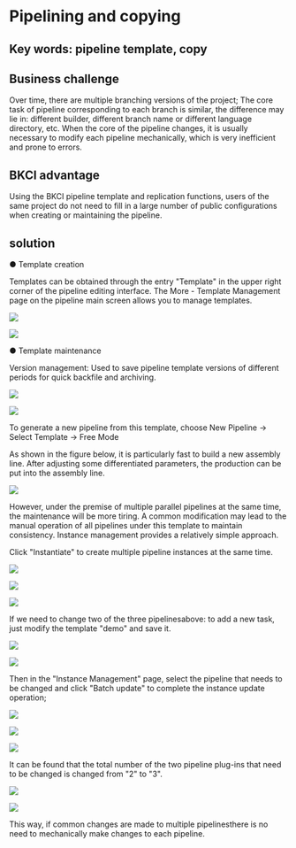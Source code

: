 # Pipelining and copying

## Key words: pipeline template, copy

## Business challenge

Over time, there are multiple branching versions of the project; The core task of pipeline corresponding to each branch is similar, the difference may lie in: different builder, different branch name or different language directory, etc. When the core of the pipeline changes, it is usually necessary to modify each pipeline mechanically, which is very inefficient and prone to errors.

## BKCI advantage

Using the BKCI pipeline template and replication functions, users of the same project do not need to fill in a large number of public configurations when creating or maintaining the pipeline.

## solution

● Template creation

Templates can be obtained through the entry "Template" in the upper right corner of the pipeline editing interface. The More - Template Management page on the pipeline main screen allows you to manage templates.

![](../../.gitbook/assets/scene-Template-copy-pipeline-a.png)



![](../../.gitbook/assets/scene-Template-copy-pipeline-b.png)

● Template maintenance

Version management: Used to save pipeline template versions of different periods for quick backfile and archiving.

![](../../.gitbook/assets/scene-Template-copy-pipeline-c.png)

![](../../.gitbook/assets/scene-Template-copy-pipeline-d.png)

To generate a new pipeline from this template, choose New Pipeline -> Select Template -> Free Mode

As shown in the figure below, it is particularly fast to build a new assembly line. After adjusting some differentiated parameters, the production can be put into the assembly line.

![](../../.gitbook/assets/scene-Template-copy-pipeline-e.png)

However, under the premise of multiple parallel pipelines at the same time, the maintenance will be more tiring. A common modification may lead to the manual operation of all pipelines under this template to maintain consistency. Instance management provides a relatively simple approach.

Click "Instantiate" to create multiple pipeline instances at the same time.

![](../../.gitbook/assets/scene-Template-copy-pipeline-f.png)

![](../../.gitbook/assets/scene-Template-copy-pipeline-g.png)

![](../../.gitbook/assets/scene-Template-copy-pipeline-h.png)

If we need to change two of the three pipelinesabove: to add a new task, just modify the template "demo" and save it.

![](../../.gitbook/assets/scene-Template-copy-pipeline-i.png)

![](../../.gitbook/assets/scene-Template-copy-pipeline-j.png)

Then in the "Instance Management" page, select the pipeline that needs to be changed and click "Batch update" to complete the instance update operation;

![](../../.gitbook/assets/scene-Template-copy-pipeline-k.png)

![](../../.gitbook/assets/scene-Template-copy-pipeline-l.png)

![](../../.gitbook/assets/scene-Template-copy-pipeline-m.png)

It can be found that the total number of the two pipeline plug-ins that need to be changed is changed from "2" to "3".

![](../../.gitbook/assets/scene-Template-copy-pipeline-n.png)

![](../../.gitbook/assets/scene-Template-copy-pipeline-o.png)

This way, if common changes are made to multiple pipelinesthere is no need to mechanically make changes to each pipeline.
